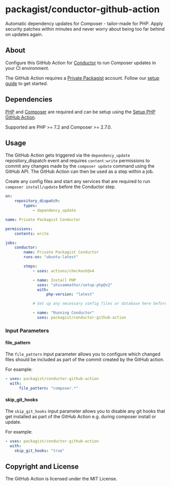# packagist/conductor-github-action

Automatic dependency updates for Composer - tailor-made for PHP. Apply security patches within minutes and never worry about being too far behind on updates again.

## About

Configure this GitHub Action for [Conductor](https://packagist.com/features/conductor) to run Composer updates in your CI environment.

The GitHub Action requires a [Private Packagist](https://packagist.com) account.
Follow our [setup guide](https://packagist.com/docs/conductor/getting-started) to get started.

## Dependencies

[PHP](https://www.php.net) and [Composer](https://getcomposer.org) are required and can be setup using the
[Setup PHP GitHub Action](https://github.com/shivammathur/setup-php).

Supported are PHP >= 7.2 and Composer >= 2.7.0.

## Usage

The GitHub Action gets triggered via the `dependency_update` repository_dispatch event and requires `content:write` permissions
to commit any changes made by the `composer update` command using the GitHub API. The GitHub Action can then be used as a step within a job.

Create any config files and start any services that are required to run `composer install/update` before the Conductor step.

```yaml
on:
    repository_dispatch:
        types:
            - dependency_update

name: Private Packagist Conductor

permissions:
    contents: write

jobs:
    conductor:
        name: Private Packagist Conductor
        runs-on: "ubuntu-latest"

        steps:
            - uses: actions/checkout@v4

            - name: Install PHP
              uses: "shivammathur/setup-php@v2"
              with:
                  php-version: "latest"

            # Set up any necessary config files or database here before composer install is run

            - name: "Running Conductor"
              uses: packagist/conductor-github-action
```

### Input Parameters

#### file_pattern

The `file_pattern` input parameter allows you to configure which changed files should be included as part of the commit
created by the GitHub action.

For example:

```yaml
- uses: packagist/conductor-github-action
  with:
      file_pattern: "composer.*"
```

#### skip_git_hooks

The `skip_git_hooks` input parameter allows you to disable any git hooks that get installed as part of the GitHub Action
e.g. during composer install or update.

For example:

```yaml
- uses: packagist/conductor-github-action
  with:
    skip_git_hooks: "true"
```

## Copyright and License

The  GitHub Action is licensed under the MIT License.
